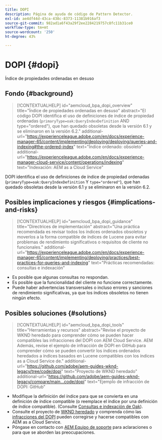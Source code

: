 ```yaml
---
title: DOPI
description: Página de ayuda de código de Pattern Detector.
exl-id: ae4df44d-43ca-438c-8373-11381b916af3
source-git-commit: 982ad1a6f43a29f2ee2284219757c8fc11b31ce0
workflow-type: tm+mt
source-wordcount: '250'
ht-degree: 43%

---
```


# DOPI {#dopi}

Índice de propiedades ordenadas en desuso

## Fondo {#background}

>[!CONTEXTUALHELP]
>id="aemcloud_bpa_dopi_overview"
>title="Índice de propiedades ordenadas en desuso"
>abstract="El código DOPI identifica el uso de definiciones de índice de propiedad ordenadas (`primaryType=oak:QueryIndexDefinition` AND type=&quot;ordered&quot;), que han quedado obsoletas desde la versión 6.1 y se eliminaron en la versión 6.2."
>additional-url="https://experienceleague.adobe.com/en/docs/experience-manager-65/content/implementing/deploying/deploying/queries-and-indexing#the-ordered-index" text="Índice ordenado: obsoleto"
>additional-url="https://experienceleague.adobe.com/en/docs/experience-manager-cloud-service/content/operations/indexing" text="Indexación: AEM as a Cloud Service"

DOPI identifica el uso de definiciones de índice de propiedad ordenadas (`primaryType=oak:QueryIndexDefinition` Y `type="ordered"`), que han quedado obsoletas desde la versión 6.1 y se eliminaron en la versión 6.2.

## Posibles implicaciones y riesgos {#implications-and-risks}

>[!CONTEXTUALHELP]
>id="aemcloud_bpa_dopi_guidance"
>title="Directrices de implementación"
>abstract="Una práctica recomendada es revisar todos los índices ordenados obsoletos y moverlos a la forma compatible de índices de Lucene para evitar problemas de rendimiento significativos o requisitos de cliente no funcionales."
>additional-url="https://experienceleague.adobe.com/en/docs/experience-manager-65/content/implementing/deploying/practices/best-practices-for-queries-and-indexing" text="Prácticas recomendadas: consultas e indexación"

* Es posible que algunas consultas no respondan.
* Es posible que la funcionalidad del cliente no funcione correctamente.
* Puede haber advertencias transversales o incluso errores y sanciones de rendimiento significativas, ya que los índices obsoletos no tienen ningún efecto.

## Posibles soluciones {#solutions}

>[!CONTEXTUALHELP]
>id="aemcloud_bpa_dopi_tools"
>title="Herramientas y recursos"
>abstract="Revise el proyecto de WKND heredado para comprender cómo se pueden hacer compatibles las infracciones del DOPI con AEM Cloud Service. AEM Además, revise el ejemplo de infracción de DOPI en GitHub para comprender cómo se pueden convertir los índices ordenados heredados a índices basados en Lucene compatibles con los índices as a Cloud Service de."
>additional-url="https://github.com/adobe/aem-guides-wknd-legacy/tree/code/dopi" text="Proyecto de WKND heredado"
>additional-url="https://github.com/adobe/aem-guides-wknd-legacy/compare/main...code/dopi" text="Ejemplo de infracción de DOPI: GitHub"

* Modifique la definición del índice para que se convierta en una definición de índice compatible (o reemplace el índice por una definición de índice compatible). (Consulte [Consultas e indexación de Oak](https://experienceleague.adobe.com/en/docs/experience-manager-65/content/implementing/deploying/deploying/queries-and-indexing)).
* Consulte el proyecto de [WKND heredado](https://github.com/adobe/aem-guides-wknd-legacy/tree/code/dopi) y comprenda cómo las [infracciones del DOPI](https://github.com/adobe/aem-guides-wknd-legacy/compare/main...code/dopi) pueden corregirse y hacerse compatibles con AEM as a Cloud Service.
* Póngase en contacto con [AEM Equipo de soporte](https://helpx.adobe.com/es/enterprise/using/support-for-experience-cloud.html) para aclaraciones o para que se aborden las preocupaciones.
